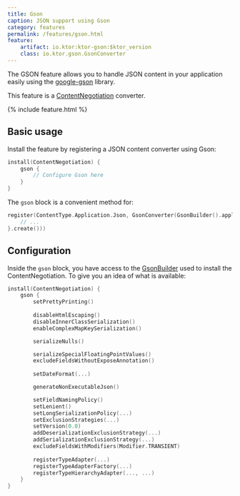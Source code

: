 ```yaml
---
title: Gson
caption: JSON support using Gson
category: features
permalink: /features/gson.html
feature:
    artifact: io.ktor:ktor-gson:$ktor_version
    class: io.ktor.gson.GsonConverter
---
```


The GSON feature allows you to handle JSON content in your application easily using
the [google-gson](https://github.com/google/gson) library.

This feature is a [ContentNegotiation](/features/content-negotiation.html) converter.

{% include feature.html %}

## Basic usage

Install the feature by registering a JSON content converter using Gson:

```kotlin
install(ContentNegotiation) {
    gson {
        // Configure Gson here
    }
}
```

The `gson` block is a convenient method for:

```kotlin
register(ContentType.Application.Json, GsonConverter(GsonBuilder().apply {
    // ...
}.create()))
```

## Configuration

Inside the `gson` block, you have access to the [GsonBuilder](https://google.github.io/gson/apidocs/com/google/gson/GsonBuilder.html)
used to install the ContentNegotiation. To give you an idea of what is available:

```kotlin
install(ContentNegotiation) {
    gson {
        setPrettyPrinting()
        
        disableHtmlEscaping()
        disableInnerClassSerialization()
        enableComplexMapKeySerialization()

        serializeNulls()

        serializeSpecialFloatingPointValues()
        excludeFieldsWithoutExposeAnnotation()
        
        setDateFormat(...)

        generateNonExecutableJson()

        setFieldNamingPolicy()
        setLenient()
        setLongSerializationPolicy(...)
        setExclusionStrategies(...)
        setVersion(0.0)
        addDeserializationExclusionStrategy(...)
        addSerializationExclusionStrategy(...)
        excludeFieldsWithModifiers(Modifier.TRANSIENT)
        
        registerTypeAdapter(...)
        registerTypeAdapterFactory(...)
        registerTypeHierarchyAdapter(..., ...)
    }
}
```
